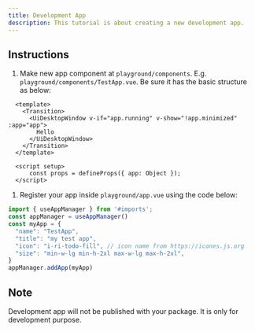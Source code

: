 ```yaml
---
title: Development App
description: This tutorial is about creating a new development app.
---
```


## Instructions
1. Make new app component at `playground/components`. E.g. `playground/components/TestApp.vue`. Be sure it has the basic structure as below:
  ```vue
    <template>
      <Transition>
        <UiDesktopWindow v-if="app.running" v-show="!app.minimized" :app="app">
          Hello
        </UiDesktopWindow>
      </Transition>
    </template>
    
    <script setup>
        const props = defineProps({ app: Object });
    </script>
  ```
1. Register your app inside `playground/app.vue` using the code below:
```js
import { useAppManager } from '#imports';
const appManager = useAppManager()
const myApp = {
  "name": "TestApp",
  "title": "my test app",
  "icon": "i-ri-todo-fill", // icon name from https://icones.js.org
  "size": "min-w-lg min-h-2xl max-w-lg max-h-2xl",
}
appManager.addApp(myApp)
```

## Note
Development app will not be published with your package. It is only for development purpose.